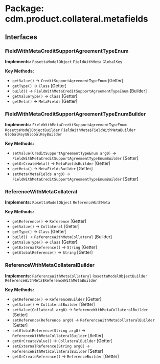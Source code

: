 # Package: cdm.product.collateral.metafields

## Interfaces

### FieldWithMetaCreditSupportAgreementTypeEnum
**Implements:** `RosettaModelObject` `FieldWithMeta` `GlobalKey` 

**Key Methods:**
- `getValue()` → `CreditSupportAgreementTypeEnum` [Getter]
- `getType()` → `Class` [Getter]
- `build()` → `FieldWithMetaCreditSupportAgreementTypeEnum` [Builder]
- `getValueType()` → `Class` [Getter]
- `getMeta()` → `MetaFields` [Getter]

### FieldWithMetaCreditSupportAgreementTypeEnumBuilder
**Implements:** `FieldWithMetaCreditSupportAgreementTypeEnum` `RosettaModelObjectBuilder` `FieldWithMeta$FieldWithMetaBuilder` `GlobalKey$GlobalKeyBuilder` 

**Key Methods:**
- `setValue(CreditSupportAgreementTypeEnum arg0)` → `FieldWithMetaCreditSupportAgreementTypeEnumBuilder` [Setter]
- `getOrCreateMeta()` → `MetaFieldsBuilder` [Getter]
- `getMeta()` → `MetaFieldsBuilder` [Getter]
- `setMeta(MetaFields arg0)` → `FieldWithMetaCreditSupportAgreementTypeEnumBuilder` [Setter]

### ReferenceWithMetaCollateral
**Implements:** `RosettaModelObject` `ReferenceWithMeta` 

**Key Methods:**
- `getReference()` → `Reference` [Getter]
- `getValue()` → `Collateral` [Getter]
- `getType()` → `Class` [Getter]
- `build()` → `ReferenceWithMetaCollateral` [Builder]
- `getValueType()` → `Class` [Getter]
- `getExternalReference()` → `String` [Getter]
- `getGlobalReference()` → `String` [Getter]

### ReferenceWithMetaCollateralBuilder
**Implements:** `ReferenceWithMetaCollateral` `RosettaModelObjectBuilder` `ReferenceWithMeta$ReferenceWithMetaBuilder` 

**Key Methods:**
- `getReference()` → `ReferenceBuilder` [Getter]
- `getValue()` → `CollateralBuilder` [Getter]
- `setValue(Collateral arg0)` → `ReferenceWithMetaCollateralBuilder` [Setter]
- `setReference(Reference arg0)` → `ReferenceWithMetaCollateralBuilder` [Setter]
- `setGlobalReference(String arg0)` → `ReferenceWithMetaCollateralBuilder` [Setter]
- `getOrCreateValue()` → `CollateralBuilder` [Getter]
- `setExternalReference(String arg0)` → `ReferenceWithMetaCollateralBuilder` [Setter]
- `getOrCreateReference()` → `ReferenceBuilder` [Getter]

